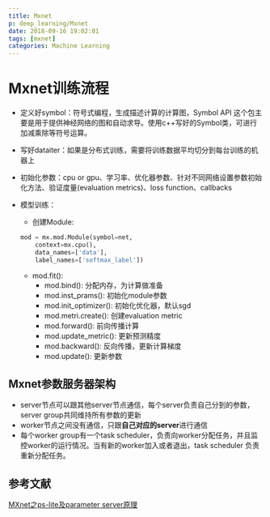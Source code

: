 ```yaml
---
title: Mxnet
p: deep_learning/Mxnet
date: 2018-09-16 19:02:01
tags: [mxnet]
categories: Machine Learning
---
```


# Mxnet训练流程
- 定义好symbol：符号式编程，生成描述计算的计算图，Symbol API 这个包主要是用于提供神经网络的图和自动求导。使用c++写好的Symbol类，可进行加减乘除等符号运算。

- 写好dataiter：如果是分布式训练，需要将训练数据平均切分到每台训练的机器上

- 初始化参数：cpu or gpu、学习率、优化器参数、针对不同网络设置参数初始化方法、验证度量(evaluation metrics)、loss function、callbacks

- 模型训练：
  - 创建Module: 
  ```python
  mod = mx.mod.Module(symbol=net,
      context=mx.cpu(),
      data_names=['data'],
      label_names=['softmax_label'])
  ```
  - mod.fit():
    - mod.bind(): 分配内存，为计算做准备
    - mod.inst_prams(): 初始化module参数
    - mod.init_optimizer(): 初始化优化器，默认sgd
    - mod.metri.create(): 创建evaluation metric
    - mod.forward(): 前向传播计算
    - mod.update_metric(): 更新预测精度
    - mod.backward(): 反向传播，更新计算梯度
    - mod.update(): 更新参数

<!--more-->

## Mxnet参数服务器架构
- server节点可以跟其他server节点通信，每个server负责自己分到的参数，server group共同维持所有参数的更新
- worker节点之间没有通信，只跟**自己对应的server**进行通信
- 每个worker group有一个task scheduler，负责向worker分配任务，并且监控worker的运行情况。当有新的worker加入或者退出，task scheduler 负责重新分配任务。

## 参考文献
[MXnet之ps-lite及parameter server原理](https://www.cnblogs.com/heguanyou/p/7868596.html)